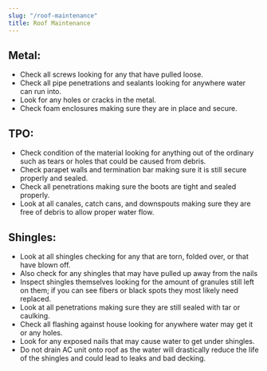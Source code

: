 ```yaml
---
slug: "/roof-maintenance"
title: Roof Maintenance
---
```

## Metal:

* Check all screws looking for any that have pulled loose.
* Check all pipe penetrations and sealants looking for anywhere water can run into.
* Look for any holes or cracks in the metal.
* Check foam enclosures making sure they are in place and secure.



## TPO:

* Check condition of the material looking for anything out of the ordinary such as tears or holes that could be caused from debris.
* Check parapet walls and termination bar making sure it is still secure properly and sealed.
* Check all penetrations making sure the boots are tight and sealed properly.
* Look at all canales, catch cans, and downspouts making sure they are free of debris to allow proper water flow.



## Shingles:

* Look at all shingles checking for any that are torn, folded over, or that have blown off.
* Also check for any shingles that may have pulled up away from the nails
* Inspect shingles themselves looking for the amount of granules still left on them; if you can see fibers or black spots they most likely need replaced.
* Look at all penetrations making sure they are still sealed with tar or caulking.
* Check all flashing against house looking for anywhere water may get it or any holes.
* Look for any exposed nails that may cause water to get under shingles.
* Do not drain AC unit onto roof as the water will drastically reduce the life of the shingles and could lead to leaks and bad decking.
